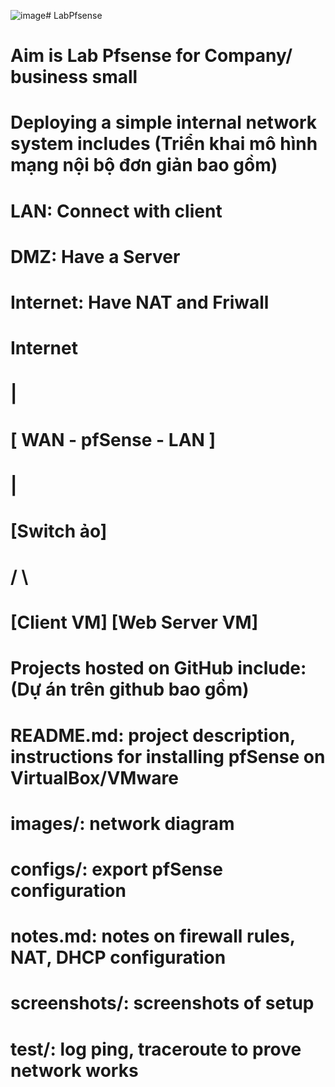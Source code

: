 ![image](https://github.com/user-attachments/assets/01c5bbe8-e0ce-4828-8bc4-0d402eb83ec9)# LabPfsense
# Aim is Lab Pfsense for Company/ business small
#
# Deploying a simple internal network system includes (Triển khai mô hình mạng nội bộ đơn giản bao gồm)
# LAN: Connect with client
# DMZ: Have a Server
# Internet: Have NAT and Friwall
#                       Internet
#                           |
#              [ WAN - pfSense - LAN ]
#                           |
#                      [Switch ảo]
#                    /                \
#            [Client VM]       [Web Server VM]
# Projects hosted on GitHub include: (Dự án trên github bao gồm)
# README.md: project description, instructions for installing pfSense on VirtualBox/VMware
#
# images/: network diagram
#
# configs/: export pfSense configuration
#
# notes.md: notes on firewall rules, NAT, DHCP configuration
#
# screenshots/: screenshots of setup
#
# test/: log ping, traceroute to prove network works
# 
